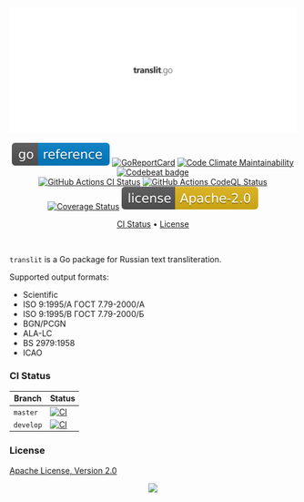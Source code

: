 <p align="center"><a href="#readme"><img src=".github/images/card.svg"/></a></p>

<p align="center">
  <a href="https://kaos.sh/g/translit.v2"><img src=".github/images/godoc.svg"/></a>
  <a href="https://kaos.sh/r/translit"><img src="https://kaos.sh/r/translit.svg" alt="GoReportCard" /></a>
  <a href="https://kaos.sh/l/translit"><img src="https://kaos.sh/l/806194996d2d2c82496c.svg" alt="Code Climate Maintainability" /></a>
  <a href="https://kaos.sh/b/translit"><img src="https://kaos.sh/b/15851ebb-6715-44b9-be66-0d13dee8b1ee.svg" alt="Codebeat badge" /></a>
  <br/>
  <a href="https://kaos.sh/w/translit/ci"><img src="https://kaos.sh/w/translit/ci.svg" alt="GitHub Actions CI Status" /></a>
  <a href="https://kaos.sh/w/translit/codeql"><img src="https://kaos.sh/w/translit/codeql.svg" alt="GitHub Actions CodeQL Status" /></a>
  <a href="https://kaos.sh/c/translit"><img src="https://kaos.sh/c/translit.svg" alt="Coverage Status" /></a>
  <a href="#license"><img src=".github/images/license.svg"/></a>
</p>

<p align="center"><a href="#ci-status">CI Status</a> • <a href="#license">License</a></p>

<br/>

`translit` is a Go package for Russian text transliteration.

Supported output formats:

* Scientific
* ISO 9:1995/A ГОСТ 7.79-2000/A
* ISO 9:1995/B ГОСТ 7.79-2000/Б
* BGN/PCGN
* ALA-LC
* BS 2979:1958
* ICAO

### CI Status

| Branch | Status |
|------------|--------|
| `master` | [![CI](https://kaos.sh/w/translit/ci.svg?branch=master)](https://kaos.sh/w/translit/ci?query=branch:master) |
| `develop` | [![CI](https://kaos.sh/w/translit/ci.svg?branch=develop)](https://kaos.sh/w/translit/ci?query=branch:develop) |

### License

[Apache License, Version 2.0](https://www.apache.org/licenses/LICENSE-2.0)

<p align="center"><a href="https://essentialkaos.com"><img src="https://gh.kaos.st/ekgh.svg"/></a></p>
